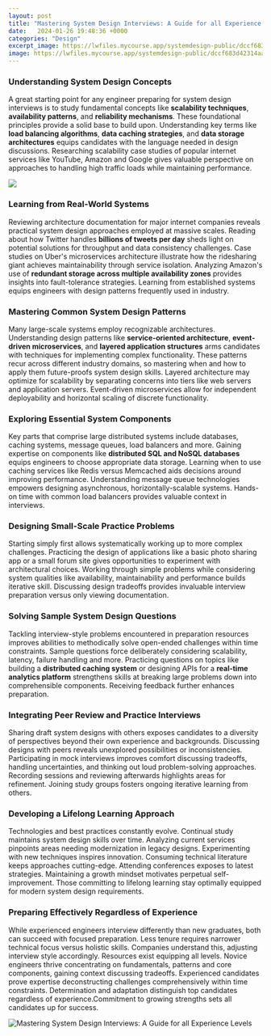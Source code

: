 ```yaml
---
layout: post
title: "Mastering System Design Interviews: A Guide for all Experience Levels"
date:   2024-01-26 19:48:36 +0000
categories: "Design"
excerpt_image: https://lwfiles.mycourse.app/systemdesign-public/dccf683d42314aa190e55cda18a423b8.png
image: https://lwfiles.mycourse.app/systemdesign-public/dccf683d42314aa190e55cda18a423b8.png
---
```


### Understanding System Design Concepts
A great starting point for any engineer preparing for system design interviews is to study fundamental concepts like **scalability techniques**, **availability patterns**, and **reliability mechanisms**. These foundational principles provide a solid base to build upon. Understanding key terms like **load balancing algorithms**, **data caching strategies**, and **data storage architectures** equips candidates with the language needed in design discussions. Researching scalability case studies of popular internet services like YouTube, Amazon and Google gives valuable perspective on approaches to handling high traffic loads while maintaining performance. 

![](https://i.ytimg.com/vi/i7twT3x5yv8/maxresdefault.jpg)
### Learning from Real-World Systems  
Reviewing architecture documentation for major internet companies reveals practical system design approaches employed at massive scales. Reading about how Twitter handles **billions of tweets per day** sheds light on potential solutions for throughput and data consistency challenges. Case studies on Uber's microservices architecture illustrate how the ridesharing giant achieves maintainability through service isolation. Analyzing Amazon's use of **redundant storage across multiple availability zones** provides insights into fault-tolerance strategies. Learning from established systems equips engineers with design patterns frequently used in industry.
### Mastering Common System Design Patterns
Many large-scale systems employ recognizable architectures. Understanding design patterns like **service-oriented architecture**, **event-driven microservices**, and **layered application structures** arms candidates with techniques for implementing complex functionality. These patterns recur across different industry domains, so mastering when and how to apply them future-proofs system design skills. Layered architecture may optimize for scalability by separating concerns into tiers like web servers and application servers. Event-driven microservices allow for independent deployability and horizontal scaling of discrete functionality.  
### Exploring Essential System Components
Key parts that comprise large distributed systems include databases, caching systems, message queues, load balancers and more. Gaining expertise on components like **distributed SQL and NoSQL databases** equips engineers to choose appropriate data storage. Learning when to use caching services like Redis versus Memcached aids decisions around improving performance. Understanding message queue technologies empowers designing asynchronous, horizontally-scalable systems. Hands-on time with common load balancers provides valuable context in interviews.
### Designing Small-Scale Practice Problems
Starting simply first allows systematically working up to more complex challenges. Practicing the design of applications like a basic photo sharing app or a small forum site gives opportunities to experiment with architectural choices. Working through simple problems while considering system qualities like availability, maintainability and performance builds iterative skill. Discussing design tradeoffs provides invaluable interview preparation versus only viewing documentation.
### Solving Sample System Design Questions  
Tackling interview-style problems encountered in preparation resources improves abilities to methodically solve open-ended challenges within time constraints. Sample questions force deliberately considering scalability, latency, failure handling and more. Practicing questions on topics like building a **distributed caching system** or designing APIs for a **real-time analytics platform** strengthens skills at breaking large problems down into comprehensible components. Receiving feedback further enhances preparation.
### Integrating Peer Review and Practice Interviews
Sharing draft system designs with others exposes candidates to a diversity of perspectives beyond their own experience and backgrounds. Discussing designs with peers reveals unexplored possibilities or inconsistencies. Participating in mock interviews improves comfort discussing tradeoffs, handling uncertainties, and thinking out loud problem-solving approaches. Recording sessions and reviewing afterwards highlights areas for refinement. Joining study groups fosters ongoing iterative learning from others.
### Developing a Lifelong Learning Approach  
Technologies and best practices constantly evolve. Continual study maintains system design skills over time. Analyzing current services pinpoints areas needing modernization in legacy designs. Experimenting with new techniques inspires innovation. Consuming technical literature keeps approaches cutting-edge. Attending conferences exposes to latest strategies. Maintaining a growth mindset motivates perpetual self-improvement. Those committing to lifelong learning stay optimally equipped for modern system design requirements.
### Preparing Effectively Regardless of Experience 
While experienced engineers interview differently than new graduates, both can succeed with focused preparation. Less tenure requires narrower technical focus versus holistic skills. Companies understand this, adjusting interview style accordingly. Resources exist equipping all levels. Novice engineers thrive concentrating on fundamentals, patterns and core components, gaining context discussing tradeoffs. Experienced candidates prove expertise deconstructing challenges comprehensively within time constraints. Determination and adaptation distinguish top candidates regardless of experience.Commitment to growing strengths sets all candidates up for success.

 ![Mastering System Design Interviews: A Guide for all Experience Levels](https://lwfiles.mycourse.app/systemdesign-public/dccf683d42314aa190e55cda18a423b8.png)